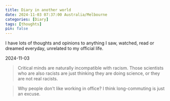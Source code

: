```yaml
---
title: Diary in another world
date: 2024-11-03 07:37:00 Australia/Melbourne
categories: [Diary]
tags: [thoughts]
pin: false
---
```


I have lots of thoughts and opinions to anything I saw, watched, read or dreamed everyday, unrelated to my official life. 

2024-11-03
>Critical minds are naturally incompatible with racism. Those scientists who are also racists are just thinking they are doing science, or they are not real racists.

>Why people don't like working in office? I think long-commuting is just an excuse.